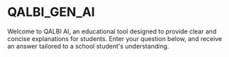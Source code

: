 # QALBI_GEN_AI
Welcome to QALBI AI, an educational tool designed to provide clear and concise explanations for students.  Enter your question below, and receive an answer tailored to a school student's understanding.
